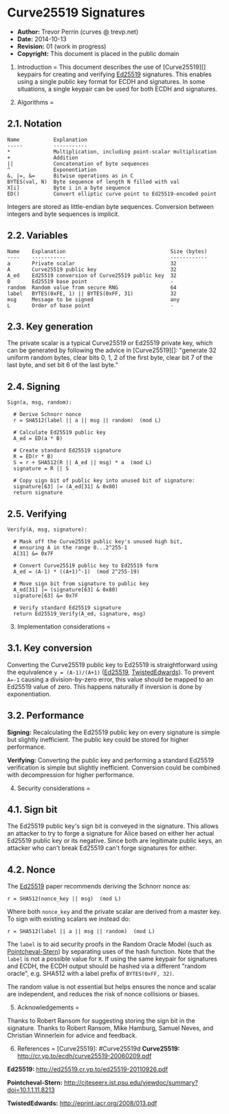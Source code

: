 
Curve25519 Signatures
=======================

 * **Author:** Trevor Perrin (curves @ trevp.net)
 * **Date:** 2014-10-13
 * **Revision:** 01 (work in progress)
 * **Copyright:** This document is placed in the public domain

1. Introduction
=
This document describes the use of [Curve25519][] keypairs for
creating and verifying [Ed25519][] signatures.  This enables using a
single public key format for ECDH and signatures.  In some situations,
a single keypair can be used for both ECDH and signatures.

2. Algorithms
=

2.1. Notation
-
    Name           Explanation
    -----          -----------
    *              Multiplication, including point-scalar multiplication
    +              Addition
    ||             Concatenation of byte sequences
    ^              Exponentiation
    &, |=, &=      Bitwise operations as in C
    BYTES(val, N)  Byte sequence of length N filled with val
    X[i]           Byte i in a byte sequence
    ED()           Convert elliptic curve point to Ed25519-encoded point

Integers are stored as little-endian byte sequences.  Conversion
between integers and byte sequences is implicit.

2.2. Variables
-

    Name    Explanation                                  Size (bytes)
    ----    -----------                                  ------------
    a       Private scalar                               32
    A       Curve25519 public key                        32
    A_ed    Ed25519 conversion of Curve25519 public key  32
    B       Ed25519 base point                           -
    random  Random value from secure RNG                 64
    label   BYTES(0xFE, 1) || BYTES(0xFF, 31)            32
    msg     Message to be signed                         any
    L       Order of base point                          -

2.3. Key generation
-
The private scalar is a typical Curve25519 or Ed25519 private key,
which can be generated by following the advice in [Curve25519][]:
"generate 32 uniform random bytes, clear bits 0, 1, 2 of the first
byte, clear bit 7 of the last byte, and set bit 6 of the last byte."

2.4. Signing
-

    Sign(a, msg, random):
    
      # Derive Schnorr nonce
      r = SHA512(label || a || msg || random)  (mod L)
 
      # Calculate Ed25519 public key
      A_ed = ED(a * B)

      # Create standard Ed25519 signature
      R = ED(r * B)
      S = r + SHA512(R || A_ed || msg) * a  (mod L)
      signature = R || S

      # Copy sign bit of public key into unused bit of signature:
      signature[63] |= (A_ed[31] & 0x80)
      return signature

2.5. Verifying
-

    Verify(A, msg, signature):
    
      # Mask off the Curve25519 public key's unused high bit,
      # ensuring A in the range 0...2^255-1
      A[31] &= 0x7F
      
      # Convert Curve25519 public key to Ed25519 form
      A_ed = (A-1) * ((A+1)^-1)  (mod 2^255-19)

      # Move sign bit from signature to public key
      A_ed[31] |= (signature[63] & 0x80)
      signature[63] &= 0x7F

      # Verify standard Ed25519 signature
      return Ed25519_Verify(A_ed, signature, msg)


3. Implementation considerations
=

3.1. Key conversion
-

Converting the Curve25519 public key to Ed25519 is straightforward
using the equivalence `y = (A-1)/(A+1)` ([Ed25519][],
[TwistedEdwards][]).  To prevent `A=-1` causing a division-by-zero
error, this value should be mapped to an Ed25519 value of zero.  This
happens naturally if inversion is done by exponentiation.

3.2. Performance
-
**Signing:** Recalculating the Ed25519 public key on every signature
is simple but slightly inefficient. The public key could be stored for
higher performance.

**Verifying:** Converting the public key and performing a standard
Ed25519 verification is simple but slightly inefficient.  Conversion
could be combined with decompression for higher performance.

4. Security considerations
=

4.1. Sign bit
-
The Ed25519 public key's sign bit is conveyed in the signature.  This
allows an attacker to try to forge a signature for Alice based on
either her actual Ed25519 public key or its negative.  Since both are
legitimate public keys, an attacker who can't break Ed25519 can't
forge signatures for either.

4.2. Nonce
-
The [Ed25519][] paper recommends deriving the Schnorr nonce as:

    r = SHA512(nonce_key || msg)  (mod L)

Where both `nonce_key` and the private scalar are derived from a
master key.  To sign with existing scalars we instead do:

    r = SHA512(label || a || msg || random)  (mod L)

The `label` is to aid security proofs in the Random Oracle Model (such
as [Pointcheval-Stern][]) by separating uses of the hash function.
Note that the `label` is not a possible value for `R`.  If using the
same keypair for signatures and ECDH, the ECDH output should be hashed
via a different "random oracle", e.g. SHA512 with a label prefix of
`BYTES(0xFF, 32)`.

The random value is not essential but helps ensures the nonce and
scalar are independent, and reduces the risk of nonce collisions or
biases.

5. Acknowledgements
=

Thanks to Robert Ransom for suggesting storing the sign bit in the
signature.  Thanks to Robert Ransom, Mike Hamburg, Samuel Neves, and
Christian Winnerlein for advice and feedback.

6. References
=
[Curve25519]: #Curve25519d
<a name="Curve25519">**Curve25519:**</a>
<http://cr.yp.to/ecdh/curve25519-20060209.pdf>

[Ed25519]: #Ed25519
<a name="Ed25519">**Ed25519:**</a> <http://ed25519.cr.yp.to/ed25519-20110926.pdf>

[Pointcheval-Stern]: #Pointcheval-Stern
<a name="Pointcheval-Stern">**Pointcheval-Stern:**</a>
<http://citeseerx.ist.psu.edu/viewdoc/summary?doi=10.1.1.11.8213>

[TwistedEdwards]: #TwistedEdwards
<a name="TwistedEdwards">**TwistedEdwards:**</a>
<http://eprint.iacr.org/2008/013.pdf>
